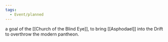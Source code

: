 ```yaml
---
tags:
  - Event/planned
---
```

a goal of the [[Church of the Blind Eye]], to bring [[Asphodael]] into the Drift to overthrow the modern pantheon. 